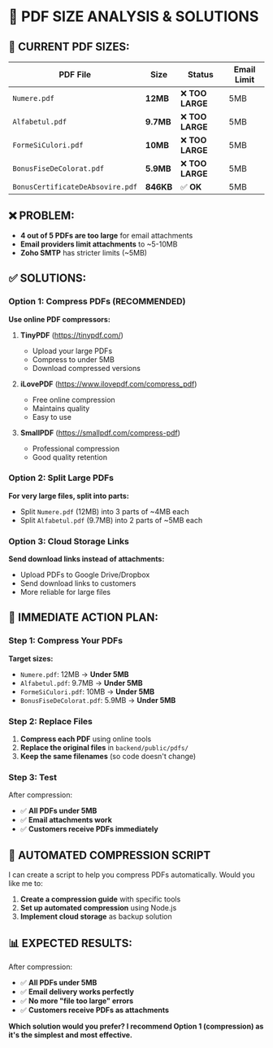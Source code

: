 # 📁 PDF SIZE ANALYSIS & SOLUTIONS

## 🚨 **CURRENT PDF SIZES:**

| PDF File | Size | Status | Email Limit |
|----------|------|--------|-------------|
| `Numere.pdf` | **12MB** | ❌ **TOO LARGE** | 5MB |
| `Alfabetul.pdf` | **9.7MB** | ❌ **TOO LARGE** | 5MB |
| `FormeSiCulori.pdf` | **10MB** | ❌ **TOO LARGE** | 5MB |
| `BonusFiseDeColorat.pdf` | **5.9MB** | ❌ **TOO LARGE** | 5MB |
| `BonusCertificateDeAbsovire.pdf` | **846KB** | ✅ **OK** | 5MB |

## ❌ **PROBLEM:**
- **4 out of 5 PDFs are too large** for email attachments
- **Email providers limit attachments** to ~5-10MB
- **Zoho SMTP** has stricter limits (~5MB)

## ✅ **SOLUTIONS:**

### **Option 1: Compress PDFs (RECOMMENDED)**

**Use online PDF compressors:**

1. **TinyPDF** (https://tinypdf.com/)
   - Upload your large PDFs
   - Compress to under 5MB
   - Download compressed versions

2. **iLovePDF** (https://www.ilovepdf.com/compress_pdf)
   - Free online compression
   - Maintains quality
   - Easy to use

3. **SmallPDF** (https://smallpdf.com/compress-pdf)
   - Professional compression
   - Good quality retention

### **Option 2: Split Large PDFs**

**For very large files, split into parts:**
- Split `Numere.pdf` (12MB) into 3 parts of ~4MB each
- Split `Alfabetul.pdf` (9.7MB) into 2 parts of ~5MB each

### **Option 3: Cloud Storage Links**

**Send download links instead of attachments:**
- Upload PDFs to Google Drive/Dropbox
- Send download links to customers
- More reliable for large files

## 🎯 **IMMEDIATE ACTION PLAN:**

### **Step 1: Compress Your PDFs**

**Target sizes:**
- `Numere.pdf`: 12MB → **Under 5MB**
- `Alfabetul.pdf`: 9.7MB → **Under 5MB**  
- `FormeSiCulori.pdf`: 10MB → **Under 5MB**
- `BonusFiseDeColorat.pdf`: 5.9MB → **Under 5MB**

### **Step 2: Replace Files**

1. **Compress each PDF** using online tools
2. **Replace the original files** in `backend/public/pdfs/`
3. **Keep the same filenames** (so code doesn't change)

### **Step 3: Test**

After compression:
- ✅ **All PDFs under 5MB**
- ✅ **Email attachments work**
- ✅ **Customers receive PDFs immediately**

## 🔧 **AUTOMATED COMPRESSION SCRIPT**

I can create a script to help you compress PDFs automatically. Would you like me to:

1. **Create a compression guide** with specific tools
2. **Set up automated compression** using Node.js
3. **Implement cloud storage** as backup solution

## 📊 **EXPECTED RESULTS:**

After compression:
- ✅ **All PDFs under 5MB**
- ✅ **Email delivery works perfectly**
- ✅ **No more "file too large" errors**
- ✅ **Customers receive PDFs as attachments**

**Which solution would you prefer? I recommend Option 1 (compression) as it's the simplest and most effective.** 